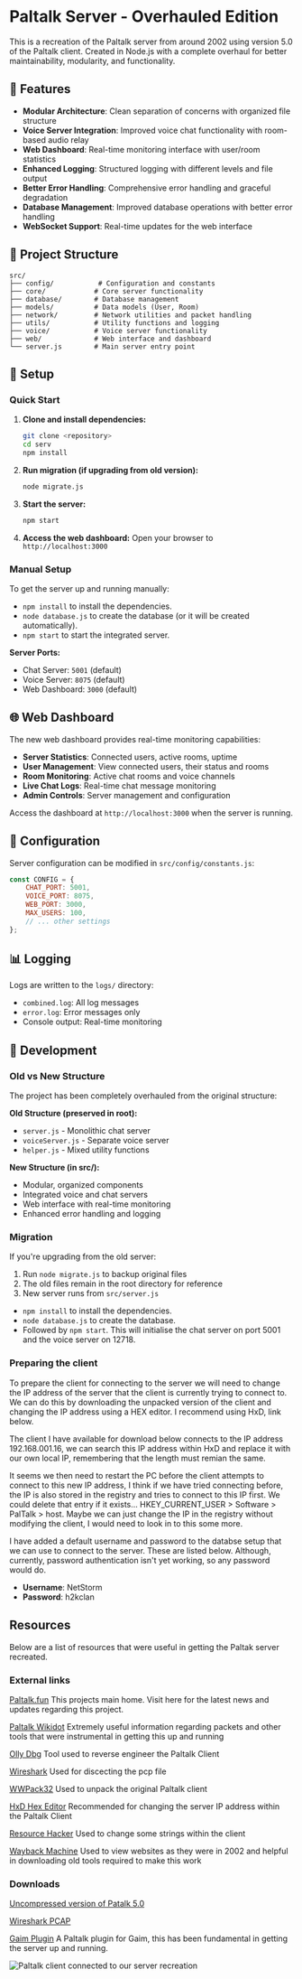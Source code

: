 # Paltalk Server - Overhauled Edition

This is a recreation of the Paltalk server from around 2002 using version 5.0 of the Paltalk client. Created in Node.js with a complete overhaul for better maintainability, modularity, and functionality.

## 🚀 Features

- **Modular Architecture**: Clean separation of concerns with organized file structure
- **Voice Server Integration**: Improved voice chat functionality with room-based audio relay
- **Web Dashboard**: Real-time monitoring interface with user/room statistics
- **Enhanced Logging**: Structured logging with different levels and file output
- **Better Error Handling**: Comprehensive error handling and graceful degradation
- **Database Management**: Improved database operations with better error handling
- **WebSocket Support**: Real-time updates for the web interface

## 📁 Project Structure

```
src/
├── config/           # Configuration and constants
├── core/            # Core server functionality
├── database/        # Database management
├── models/          # Data models (User, Room)
├── network/         # Network utilities and packet handling
├── utils/           # Utility functions and logging
├── voice/           # Voice server functionality
├── web/             # Web interface and dashboard
└── server.js        # Main server entry point
```

## 🔧 Setup

### Quick Start

1. **Clone and install dependencies:**
   ```bash
   git clone <repository>
   cd serv
   npm install
   ```

2. **Run migration (if upgrading from old version):**
   ```bash
   node migrate.js
   ```

3. **Start the server:**
   ```bash
   npm start
   ```

4. **Access the web dashboard:**
   Open your browser to `http://localhost:3000`

### Manual Setup

To get the server up and running manually:

 - `npm install` to install the dependencies.
 - `node database.js` to create the database (or it will be created automatically).
 - `npm start` to start the integrated server.

**Server Ports:**
- Chat Server: `5001` (default)
- Voice Server: `8075` (default) 
- Web Dashboard: `3000` (default)

## 🌐 Web Dashboard

The new web dashboard provides real-time monitoring capabilities:

- **Server Statistics**: Connected users, active rooms, uptime
- **User Management**: View connected users, their status and rooms
- **Room Monitoring**: Active chat rooms and voice channels
- **Live Chat Logs**: Real-time chat message monitoring
- **Admin Controls**: Server management and configuration

Access the dashboard at `http://localhost:3000` when the server is running.

## 🎯 Configuration

Server configuration can be modified in `src/config/constants.js`:

```javascript
const CONFIG = {
    CHAT_PORT: 5001,
    VOICE_PORT: 8075,
    WEB_PORT: 3000,
    MAX_USERS: 100,
    // ... other settings
};
```

## 📊 Logging

Logs are written to the `logs/` directory:
- `combined.log`: All log messages
- `error.log`: Error messages only
- Console output: Real-time monitoring

## 🔧 Development

### Old vs New Structure

The project has been completely overhauled from the original structure:

**Old Structure (preserved in root):**
- `server.js` - Monolithic chat server
- `voiceServer.js` - Separate voice server
- `helper.js` - Mixed utility functions

**New Structure (in src/):**
- Modular, organized components
- Integrated voice and chat servers
- Web interface with real-time monitoring
- Enhanced error handling and logging

### Migration

If you're upgrading from the old server:
1. Run `node migrate.js` to backup original files
2. The old files remain in the root directory for reference
3. New server runs from `src/server.js`

 - `npm install` to install the dependencies.
 - `node database.js` to create the database.
 - Followed by `npm start`. This will initialise the chat server on port 5001 and the voice server on 12718.

### Preparing the client

To prepare the client for connecting to the server we will need to change the IP address of the server that the client is currently trying to connect to. We can do this by downloading the unpacked version of the client and changing the IP address using a HEX editor. I recommend using HxD, link below. 

The client I have available for download below connects to the IP address 192.168.001.16, we can search this IP address within HxD and replace it with our own local IP, remembering that the length must remian the same.

It seems we then need to restart the PC before the client attempts to connect to this new IP address, I think if we have tried connecting before, the IP is also stored in the registry and tries to connect to this IP first. We could delete that entry if it exists... HKEY_CURRENT_USER > Software > PalTalk > host. Maybe we can just change the IP in the registry without modifying the client, I would need to look in to this some more.

I have added a default username and password to the databse setup that we can use to connect to the server. These are listed below. Although, currently, password authentication isn't yet working, so any password would do.

- **Username**: NetStorm
- **Password**: h2kclan

## Resources
Below are a list of resources that were useful in getting the Paltak server recreated.

### External links

[Paltalk.fun](https://paltalk.fun/) This projects main home. Visit here for the latest news and updates regarding this project.

[Paltalk Wikidot](http://paltalk.wikidot.com/introduction) Extremely useful information regarding packets and other tools that were instrumental in getting this up and running

[Olly Dbg](http://www.ollydbg.de/) Tool used to reverse engineer the Paltalk Client

[Wireshark](http://www.wireshark.org/) Used for discecting the pcp file

[WWPack32](https://www.wwpack32.venti.pl/wwpack32_download.html) Used to unpack the original 
Paltalk client

[HxD Hex Editor](https://mh-nexus.de/en/hxd/) Recommended for changing the server IP address within the Paltalk Client

[Resource Hacker](https://www.angusj.com/resourcehacker/) Used to change some strings within the client

[Wayback Machine](https://web.archive.org/) Used to view websites as they were in 2002 and helpful in downloading old tools required to make this work

### Downloads
[Uncompressed version of Patalk 5.0](./resources/Paltalk.zip)

[Wireshark PCAP](./resources/paltalk-secured.pcap.pcapng)

[Gaim Plugin](./resources/gaim-pt.tar.gz) A Paltalk plugin for Gaim, this has been fundamental in getting the server up and running.


![Paltalk client connected to our server recreation](./resources/image.png)
